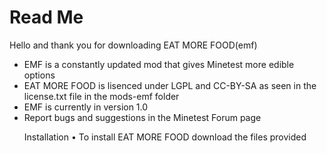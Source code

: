 <h1>Read Me</h1> 
Hello and thank you for downloading EAT MORE FOOD(emf)<br/>
<ul>
<li>EMF is a constantly updated mod that gives Minetest more edible options</li>
<li>	EAT MORE FOOD is lisenced under LGPL and CC-BY-SA as seen in the license.txt file in the mods-emf folder</li>
<li>	EMF is currently in version 1.0</li>
<li>	Report bugs and suggestions in the Minetest Forum page </li>

Installation
•	To install EAT MORE FOOD download the files provided
